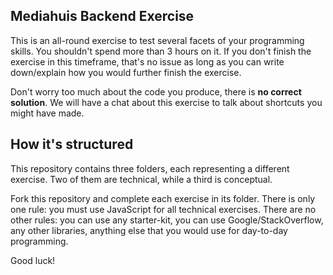 ## Mediahuis Backend Exercise

This is an all-round exercise to test several facets of your programming skills. You shouldn't spend more than 3 hours on it. If you don't finish the exercise in this timeframe, that's no issue as long as you can write down/explain how you would further finish the exercise.

Don't worry too much about the code you produce, there is **no correct solution**. We will have a chat about this exercise to talk about shortcuts you might have made.

## How it's structured

This repository contains three folders, each representing a different exercise. Two of them are technical, while a third is conceptual.

Fork this repository and complete each exercise in its folder. There is only one rule: you must use JavaScript for all technical exercises. There are no other rules: you can use any starter-kit, you can use Google/StackOverflow, any other libraries, anything else that you would use for day-to-day programming.

Good luck!